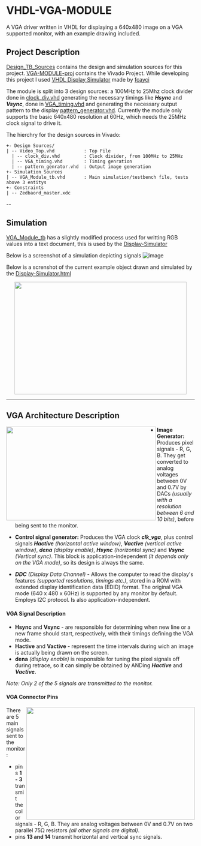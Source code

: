 # VHDL-VGA-MODULE
A VGA driver written in VHDL for displaying a 640x480 image on a VGA supported monitor, with an example drawing included.

## Project Description
[Design_TB_Sources]() contains the design and simulation sources for this project. [VGA-MODULE-proj]() contains the Vivado Project. While developing this project I used [VHDL Display Simulator](https://github.com/fcayci/vhdl-display-simulator) made by [fcayci](https://github.com/fcayci)

The module is split into 3 design sources: a 100MHz to 25Mhz clock divider done in [clock_div.vhd]()  generating the necessary timings like ***Hsync*** and ***Vsync***, done in [VGA_timing.vhd]() and generating the necessary output pattern to the display [pattern_generator.vhd](). Currently the module only supports the basic 640x480 resolution at 60Hz, which needs the 25MHz clock signal to drive it.

The hierchry for the design sources in Vivado:
```
+- Design Sources/          
| -- Video_Top.vhd           : Top File
  | -- clock_div.vhd         : Clock divider, from 100MHz to 25MHz
  | -- VGA_timing.vhd        : Timing genration
  | -- pattern_genrator.vhd  : Output image generation
+- Simulation Sources
| -- VGA_Module_tb.vhd       : Main simulation/testbench file, tests above 3 entitys
+- Constraints
| -- Zedbaord_master.xdc
```
--
## Simulation
[VGA_Module_tb]() has a slightly modified process used for writting RGB values into a text document, this is used by the [Display-Simulator]()

Below is a screenshot of a simulation depicting signals
![image](https://github.com/r0tary/VHDL-VGA-MODULE/assets/106680433/991c484a-68d0-4402-b3bd-a732edab9c3a)

Below is a screnshot of the current example object drawn and simulated by the [Display-Simulator.html]()

<p align="center">
  <img width="460" height="300" src="https://github.com/r0tary/VHDL-VGA-MODULE/assets/106680433/b888b2b9-9c47-40f5-9592-82489e506a64">
</p>

---

## VGA Architecture Description
<img align="left" width="400" height="250" src="https://i.imgur.com/bjhMcLc.png"> 

- **Image Generator:**  Produces pixel signals - R, G, B. They get converted to analog voltages between 0V and 0.7V by DACs *(usually with a resolution between 6 and 10 bits)*, before being sent to the monitor.

- **Control signal generator:** Produces the VGA clock ***clk_vga***, plus control signals ***Hactive*** *(horizontal active window)*, ***Vactive*** *(vertical active window)*, ***dena*** *(display enable)*, ***Hsync*** *(horizontal sync)* and ***Vsync*** *(Vertical sync)*. This block is application-independent *(it depends only on the VGA mode)*, so its design is always the same.

- ***DDC*** *(Display Data Channel)* - Allows the computer to read the display's features *(supported resolutions, timings etc.)*, stored in a ROM with extended display identification data (EDID) format. The original VGA mode (640 x 480 x 60Hz) is supported by any monitor by default. Employs I2C protocol. Is also application-independent.

#### VGA Signal Description 
- **Hsync** and **Vsync** - are responsible for determining when new line or a new frame should start, respectively, with their timings defining the VGA mode. 
- **Hactive** and **Vactive** - represent the time intervals during wich an image is actually being drawn on the screen. 
- **dena** *(display enable)* is responsible for tuning the pixel signals off during retrace, so it can simply be obtained by ANDing ***Hactive*** and ***Vactive***. 
 
*Note: Only 2 of the 5 signals are transmitted to the monitor.*


#### VGA Connector Pins
<img align="right" width="450" height="300" src="https://i.imgur.com/J6fSi4A.png">

There are 5 main signals sent to the monitor:
- pins **1 - 3** transmit the color signals - R, G, B. They are analog voltages between 0V and 0.7V on two parallel 75Ω resistors *(all other signals are digital)*.
- pins **13 and 14** transmit horizontal and vertical sync signals.

